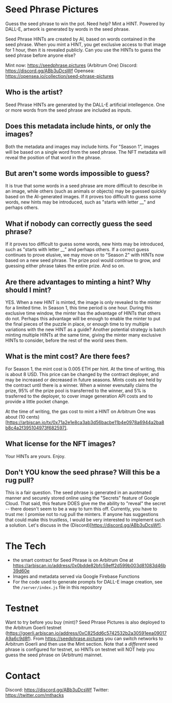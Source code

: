 # Seed Phrase Pictures

Guess the seed phrase to win the pot. Need help? Mint a HINT. Powered by DALL-E, artwork is generated by words in the seed phrase.

Seed Phrase HINTs are created by AI, based on words contained in the seed phrase. When you mint a HINT, you get exclusive access to that image for 1 hour, then it is revealed publicly. Can you use the HINTs to guess the seed phrase before anyone else?

Mint now: https://seedphrase.pictures (Arbitrum One)
Discord: https://discord.gg/ABb3uDcsWf
Opensea: https://opensea.io/collection/seed-phrase-pictures

## Who is the artist?
Seed Phrase HINTs are generated by the DALL-E artificial intellegence. One or more words from the seed phrase are included as inputs.

## Does this metadata include hints, or only the images?
Both the metadata and images may include hints. For "Season 1", images will be based on a single word from the seed phrase. The NFT metadata will reveal the position of that word in the phrase.

## But aren't some words impossible to guess?
It is true that some words in a seed phrase are more difficult to describe in an image, while others (such as animals or objects) may be guessed quickly based on the AI-generated images. If it proves too difficult to guess some words, new hints may be introduced, such as "starts with letter __" and perhaps others.

## What if nobody can correctly guess the seed phrase?
If it proves too difficult to guess some words, new hints may be introduced, such as "starts with letter __" and perhaps others. If a correct guess continues to prove elusive, we may move on to "Season 2" with HINTs now based on a new seed phrase. The prize pool would continue to grow, and guessing either phrase takes the entire prize. And so on.

## Are there advantages to minting a hint? Why should I mint?
YES. When a new HINT is minted, the image is only revealed to the minter for a limited time. In Season 1, this time period is one hour. During this exclusive time window, the minter has the advantage of HINTs that others do not. Perhaps this advantage will be enough to enable the minter to put the final pieces of the puzzle in place, or enough time to try multiple variations with the new HINT as a guide? Another potential strategy is batch minting multiple HINTs at the same time, giving the minter many exclusive HINTs to consider, before the rest of the world sees them.

## What is the mint cost? Are there fees?
For Season 1, the mint cost is 0.005 ETH per hint. At the time of writing, this is about 8 USD. This price can be changed by the contract deployer, and may be increased or decreased in future seasons. Mints costs are held by the contract until there is a winner. When a winner evenutally claims the prize, 95% of the prize pool is transferred to the winner, and 5% is trasferred to the deployer, to cover image generation API costs and to provide a little pocket change.

At the time of writing, the gas cost to mint a HINT on Arbitrum One was about (10 cents)[https://arbiscan.io/tx/0x71a2e1e8ca3ab3d56bacbe11b4e0978a6944a2ba8b8c4a2f395104973f682597].

## What license for the NFT images?
Your HINTs are yours. Enjoy.

## Don't YOU know the seed phrase? Will this be a rug pull?
This is a fair question. The seed phrase is generated in an auotmated manner and securely stored online using the "Secrets" feature of Google Cloud. That said, this feature DOES give me the ability to "reveal" the secret -- there doesn't seem to be a way to turn this off. Currently, you have to trust me: I promise not to rug pull the minters. If anyone has suggestions that could make this trustless, I would be very interested to implement such a solution. Let's discuss in the (Discord)[https://discord.gg/ABb3uDcsWf].

# The Tech
- the smart contract for Seed Phrase is on Arbitrum One at https://arbiscan.io/address/0x0bdde82bfc59eff2d599b003d81083d46b39d60e
- Images and metadata served via Google Firebase Functions
- For the code used to generate prompts for DALL-E image creation, see the `/server/index.js` file in this repository

# Testnet
Want to try before you buy (mint)? Seed Phrase Pictures is also deployed to the Arbitrum Goerli testnet (https://goerli.arbiscan.io/address/0xC825dd6c5742532b2a30591eea09017A9a6c9d8f). From https://seedphrase.pictures you can switch networks to Arbitrum Goerli and then use the Mint section. Note that a _different_ seed phrase is configured for testnet, so HINTs on testnet will NOT help you guess the seed phrase on (Arbitrum) mainnet.

# Contact
Discord: https://discord.gg/ABb3uDcsWf
Twitter: https://twitter.com/mthacks

